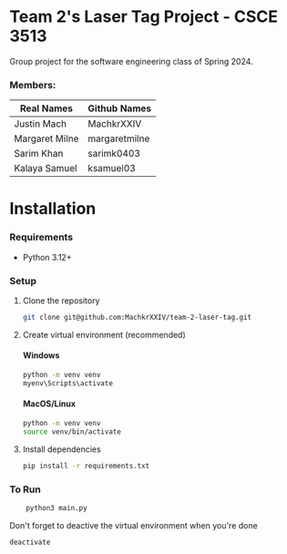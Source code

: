 # Team 2's Laser Tag Project - CSCE 3513

Group project for the software engineering class of Spring 2024.

### Members:

| Real Names     | Github Names  |
| -------------- | ------------- |
| Justin Mach    | MachkrXXIV    |
| Margaret Milne | margaretmilne |
| Sarim Khan     | sarimk0403    |
| Kalaya Samuel  | ksamuel03     |

# Installation

### Requirements

- Python 3.12+

### Setup

1. Clone the repository

   ```bash
   git clone git@github.com:MachkrXXIV/team-2-laser-tag.git
   ```

2. Create virtual environment (recommended)

   #### Windows

   ```bash
   python -m venv venv
   myenv\Scripts\activate
   ```

   #### MacOS/Linux

   ```bash
   python -m venv venv
   source venv/bin/activate
   ```

3. Install dependencies
   ```bash
   pip install -r requirements.txt
   ```

### To Run

```bash
    python3 main.py
```

Don't forget to deactive the virtual environment when you're done

```bash
deactivate
```

